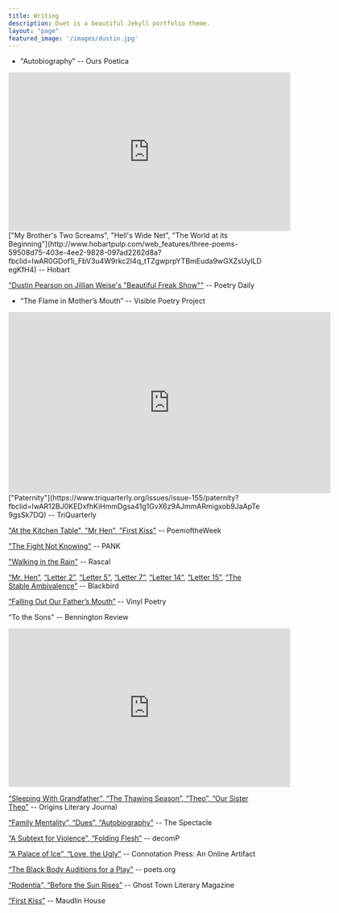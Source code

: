 ```yaml
---
title: Writing
description: Duet is a beautiful Jekyll portfolio theme.
layout: "page"
featured_image: '/images/dustin.jpg'
---
```

- "Autobiography" -- Ours Poetica 
<iframe width="560" height="315" src="https://www.youtube.com/embed/Wyia4HHFC4c" frameborder="0" allow="accelerometer; autoplay; encrypted-media; gyroscope; picture-in-picture" allowfullscreen></iframe>
["My Brother's Two Screams", "Hell's Wide Net", "The World at its Beginning"](http://www.hobartpulp.com/web_features/three-poems-59508d75-403e-4ee2-9828-097ad2262d8a?fbclid=IwAR0GDof1i_FbV3u4W9rkc2I4q_tTZgwprpYTBmEuda9wGXZsUyILDegKfH4) -- Hobart

["Dustin Pearson on Jillian Weise's "Beautiful Freak Show""](https://poems.com/features/what-sparks-poetry/dustin-pearson-on-jillian-weises-beautiful-freak-show/?fbclid=IwAR3XOfI1uRFnLGspraxllbkn8RLxiTPkKFsnYpxvokxSyrJMS12lTVCsHuo) -- Poetry Daily

- “The Flame in Mother’s Mouth” -- Visible Poetry Project
<iframe src="https://player.vimeo.com/video/329790913" width="640" height="360" frameborder="0" allow="autoplay; fullscreen" allowfullscreen></iframe>
["Paternity"](https://www.triquarterly.org/issues/issue-155/paternity?fbclid=IwAR12BJ0KEDxfhKiHmmDgsa41g1GvX6z9AJmmARmigxob9JaApTe9gsSk7DQ) -- TriQuarterly

["At the Kitchen Table", "Mr Hen", "First Kiss"](https://www.poemoftheweek.com/dustinpearson?fbclid=IwAR3K4j1sBWn83yF5OIi0neQuIHmhkx0thrbt6KU9bF2E2qL7memqsMG8n0g) -- PoemoftheWeek

["The Fight Not Knowing"](https://pankmagazine.com/piece/fight-not-knowing/) -- PANK

["Walking in the Rain"](http://rascaljournal.com/addie/walking-in-the-rain/) -- Rascal

[“Mr. Hen”](https://blackbird.vcu.edu/v16n1/poetry/pearson-d/hen-page.shtml), [“Letter 2”](https://blackbird.vcu.edu/v16n1/poetry/pearson-d/letter2-page.shtml), [“Letter 5”](https://blackbird.vcu.edu/v16n1/poetry/pearson-d/letter5-page.shtml), [“Letter 7”](https://blackbird.vcu.edu/v16n1/poetry/pearson-d/letter7-page.shtml), [“Letter 14”](https://blackbird.vcu.edu/v16n1/poetry/pearson-d/letter14-page.shtml), [“Letter 15”](https://blackbird.vcu.edu/v16n1/poetry/pearson-d/letter15-page.shtml), [“The Stable Ambivalence”](https://blackbird.vcu.edu/v16n1/features/tracking-the-muse/pearson_page.shtml) -- Blackbird

[“Falling Out Our Father’s Mouth”](http://vinylpoetryandprose.com/2017/03/dustin-pearson/) -- Vinyl Poetry

“To the Sons"  -- Bennington Review
<iframe width="560" height="315" src="https://www.youtube.com/embed/fBcA-oRiu-k" frameborder="0" allow="accelerometer; autoplay; encrypted-media; gyroscope; picture-in-picture" allowfullscreen></iframe>

[“Sleeping With Grandfather”, “The Thawing Season”, “Theo”, “Our Sister Theo”](http://www.originsjournal.com/2017/2017/12/29/poems-by-dustin-pearson) -- Origins Literary Journal

[“Family Mentality”, “Dues”, “Autobiography"](https://thespectacle.wustl.edu/?p=567) -- The Spectacle

[“A Subtext for Violence”, “Folding Flesh”](http://www.decompmagazine.com/pearsonpoems.htm) -- decomP

[“A Palace of Ice”, “Love, the Ugly”](https://www.connotationpress.com/hoppenthaler-s-congeries/3039-dustin-pearson-poetry) -- Connotation Press: An Online Artifact

[“The Black Body Auditions for a Play"](https://poets.org/black-body-auditions-play) -- poets.org

[“Rodentia”, “Before the Sun Rises”](http://ghosttownlitmag.com/dustin-pearson/) -- Ghost Town Literary Magazine

[“First Kiss”](https://maudlinhouse.net/first-kiss/) -- Maudlin House
